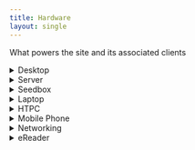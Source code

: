 ```yaml
---
title: Hardware
layout: single
---
```


What powers the site and its associated clients

<details><summary>Desktop</summary>
<ul>
<li>CPU: Intel Core i5 7600 @ 3.50 Ghz</li>
<li>CPU Cooler: Noctua NH-L9i</li>
<li>RAM: 2x Crucial 8GB DDR4 @ 2400 MHz</li>
<li>Motherboard: ASRock Z270M-ITX/ac</li>
<li>Storage: 2TB WDS200T2B0B SSD</li>
<li>GPU: Sapphire Pulse RX580 8GB</li>
<li>PSU: Corsair SF450 450W Modular 80+ Gold PSU</li>
<li>Case: DAN Case A4-SFX v2</li>
<li>Monitors: 2x Iiyama ProLite E2710HDS</li>
<li>OS: Microsoft Windows 10 Pro N Version 2004</li>
<li>Keyboard: Rosewill-RK-9000V2 Cherry MX Brown</li>
<li>Mouse: Zowie S2</li>
<li>Headset: SteelSeries Arctis 3</li>
<li>Scanner: Fujitsu ScanSnap iX500</li>
<li>UserBenchmark: <a href="https://www.userbenchmark.com/UserRun/39415002">Results</a></li>
</ul>
</details>

<details><summary>Server</summary>
<ul>
<li>CPU: Intel Xeon Processor (Skylake)</li>
<li>RAM: 2GB</li>
<li>Storage: 20GB SSD</li>
<li>OS: Debian 10 x86_64</li>
<li>Provider: Hetzner</li>
</ul>
</details>

<details><summary>Seedbox</summary>
<ul>
<li>Storage: 300GB</li>
<li>Provider: Seedbox.io</li>
</ul>
</details>

<details><summary>Laptop</summary>
<ul>
<li>Model: Lenovo Thinkpad x230t</li>
<li>CPU: Intel i5-3320M</li>
<li>RAM: 2x 8GB</li>
<li>Storage: 120GB SSD</li>
<li>OS: ArchLinux</li>
</ul>
</details>

<details><summary>HTPC</summary>
<ul>
<li>Hardware: Intel NUC NUC5i3RYH</li>
<li>CPU: Intel i3-5010U</li>
<li>Storage: 120GB SSD</li>
<li>OS: LibreELEC</li>
<li>Television: Sony 42"</li>
<li>Other Hardware: Intel NUC HDMI-CEC Adapter</li>
<li>Controller: Sony DualShock 4</li>
</ul>
</details>

<details><summary>Mobile Phone</summary>
<ul>
<li>Phone: Google Pixel 4</li>
<li>OS: Lineage OS</li>
</ul>
</details>

<details><summary>Networking</summary>
<ul>
<li>Modem: Virgin Media Superhub</li>
<li>Internet: Virgin Media 100Mbps</li>
<li>Router: Ubiquiti Edgerouter Lite</li>
<li>Switch: Netgear 8 Port Gigabit</li>
<li>Access Point: TP-Link TL-WA801ND v3</li>
</ul>
</details>

<details><summary>eReader</summary>
<ul>
<li>Hardware: Kindle Paperwhite PQ94WIF 32GB (Jailbroken)</li>
</ul>
</details>

